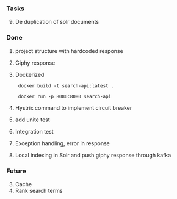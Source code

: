 ### Tasks
 

9) De duplication of solr documents



### Done

1) project structure with hardcoded response
2) Giphy response
3) Dockerized

        docker build -t search-api:latest .
        
        docker run -p 8080:8080 search-api
        
4) Hystrix command to implement circuit breaker 
5) add unite test
6) Integration test
7) Exception handling, error in response 
8) Local indexing in Solr and push giphy response through kafka     


### Future
3) Cache 
4) Rank search terms

